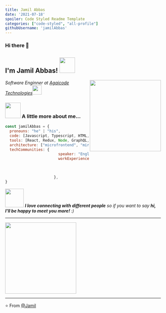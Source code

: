 ```yaml
---
title: Jamil Abbas
date: '2021-07-18'
spoiler: Code Styled Readme Template
categories: ["code-styled", "all-profile"]
githubUsername: 'jamilAbbas'
---
```




### Hi there 👋

<h2> I'm Jamil Abbas! <img src="https://media.giphy.com/media/S8kcDWOvua4l6lJ0Az/source.gif" width="50"></h2>
<img align='right' src="https://media.giphy.com/media/ZVik7pBtu9dNS/giphy.gif" width="230">
<p><em>Software Enginner at <a href="http://www.agaicodetech.com">Agaicode Technologies</a><img src="https://media.giphy.com/media/WUlplcMpOCEmTGBtBW/giphy.gif" width="30"> 
</em></p>

<!-- [![Twitter: Ashif](https://img.shields.io/twitter/follow/beingAshifZafar?style=social)](https://twitter.com/beingAshifZafar)
[![Linkedin: Ashif](https://img.shields.io/badge/-AshifZafar-blue?style=flat-square&logo=Linkedin&logoColor=white&link=https://www.linkedin.com/in/ashif-zafar-70618434/)](https://www.linkedin.com/in/thaianebraga/)
[![GitHub Thaiane](https://img.shields.io/github/followers/AshifMohammad?label=follow&style=social)](https://github.com/AshifMohammad)
 -->

### <img src="https://media.giphy.com/media/VgCDAzcKvsR6OM0uWg/giphy.gif" width="50"> A little more about me...  

```javascript
const jamilAbbas = {
  pronouns: "he" | "his",
  code: [Javascript, Typescript, HTML, CSS, Java, C# ],
  tools: [React, Redux, Node, GraphQL, Storybook, Styled-Components, Jest, React-Testing-library,  docker, ansible , bamboo , devOps  ],
  architecture: ["microfrontend", "miroservices","event-driven", "design system pattern", "behavior-driven-development", "test-driven-development"],
  techCommunities: {
                        speaker: "English/Urdu",
                        workExperiences: [{companyName:"Engin Technologies", role:"Software Engineer"},
                                          {companyName:"Phaedra Solutions", role:"Software Engineer"},
                                           {companyName:"Agaicode Technologies", role:"Software Engineer"},
                                          ]                                
                      },
}
```

<img src="https://media.giphy.com/media/LnQjpWaON8nhr21vNW/giphy.gif" width="60"> <em><b>I love connecting with different people</b> so if you want to say <b>hi, I'll be happy to meet you more!</b> :)</em>

---

 <img src="https://avatars.githubusercontent.com/u/23293480?v=4" width="230">
 
 ---
 ⭐️ From [@Jamil](https://github.com/jamilAbbas)
